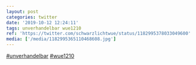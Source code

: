 ```yaml
---
layout: post
categories: twitter
date: '2019-10-12 12:24:11'
tags: unverhandelbar wue1210
ref: 'https://twitter.com/schwarzlichtwue/status/1182995378033049600'
media: ['/media/1182995365110468608.jpg']
---
```

[#unverhandelbar](/t/unverhandelbar) [#wue1210](/t/wue1210) 